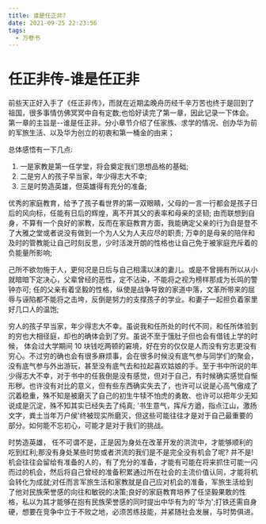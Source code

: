 ```yaml
---
title: 谁是任正非?
date: 2021-09-25 22:23:56
tags:
  - 万卷书
---
```


<!--
 * @Author: your name
 * @Date: 2021-09-25 22:23:56
 * @LastEditTime: 2021-09-25 22:31:34
 * @LastEditors: Please set LastEditors
 * @Description: In User Settings Edit
 * @FilePath: /droplets/source/_posts/杂谈/a。md
-->

# 任正非传-谁是任正非

前些天正好入手了《任正非传》，而就在近期孟晚舟历经千辛万苦也终于是回到了祖国，很多事情仿佛冥冥中自有定数;也恰好读完了第一章，因此记录一下体会。第一章的主旨是--谁是任正非。分小章节介绍了任家族、求学的情况、创办华为前的军旅生活、以及华为创立的初衷和第一桶金的由来；

总体感悟有一下几点:

1. 一是家教是第一任学堂，将会奠定我们思想品格的基础;
2. 二是穷人的孩子早当家，年少得志大不幸;
3. 三是时势造英雄，但英雄得有充分的准备;

优秀的家庭教育，给予了孩子看世界的第一双眼睛，父母的一言一行都会是孩子日后的风向标，任能有日后的辉煌，离不开其父的表率和母亲的坚韧;
由而联想到自身，不算有一个良好的家教，反而在家庭教育方面，我能确定父亲的行为自是登不了大雅之堂或者说没有做到一个为人父为人夫应尽的职责;
万幸的是母亲的陪伴和及时的管教能让自己时刻反思，少时活泼开朗的性格也让自己免于被家庭充斥着的负能量所影响;

己所不欲勿施于人，更何况是日后与自己相濡以沫的妻儿。或是不曾拥有所以从小就暗暗下定决心，父辈曾经的恶性，定不沾染，不能将之视为榜样那成为长鸣的警钟亦可;
任的父亲有着坚毅的性格，纵使是战争导致的家道中落，文革所带来的屈辱与诬陷都不能将之击垮，反倒是努力的支撑孩子的学业。和妻子一起担负着家里好几口人的温饱;

穷人的孩子早当家，年少得志大不幸。虽说我和任所处的时代不同，和任所体验到的穷也大相径庭，却也的确体会到了穷。虽说不至于饿肚子但也会有借钱上学的时候，
体会过大学期间 10 块钱吃两顿的窘境，好在穷的仅仅是人而没有穷志更没有穷心。不过穷的确也会有很多麻烦事，会在很多时候没有底气参与同学们的聚会，没有底气参与外出游玩，甚至没有底气去和拉起喜欢姑娘的手。至于书中所说的年少得志大不幸，对于书中的任我倒是没有感觉，但对于自己，有时候确实感觉自惭形秽。也许没有对比的意义，但有些东西确实失去了，也许可以说是心高气傲成了沉着稳重，殊不知是被磨灭了自己的初生牛犊不怕虎的勇敢、也许可以把年少无知说成是沉淀，殊不知其实已经失去了纯真;
'书生意气，挥斥方遒，指点江山，激扬文字，粪土当年万户侯'终被现实所磨灭，但这些可能往往才是对于自己最重要的部分。如何能不忘初心，可能才是对于我们的挑战。

时势造英雄， 任不可谓不是，正是因为身处在改革开发的洪流中，才能够顺利的吃到红利;那没有身处某些时势或者洪流的我们是不是完全没有机会了呢?
并不是!机会往往会留给有准备的人的，有了充分的准备，才能有可能在将来抓住可能一闪而过的机会，然后将自己曾经的准备积累通过所在社会的主流价值认同，才能将机会转化为成就;对任而言军旅生活和家教就是自己应对机会的准备，军旅生活给到了他对民族荣誉感的向往和敏锐的决策;良好的家庭教育培养了任坚毅果敢的性格，私以为其才能够在抱有民族荣誉感的同时提出中华有为的'华为';打铁还需自身硬，想要在竞争中立于不败之地，必须苦练技能，并紧随社会发展，与时势俱进。
